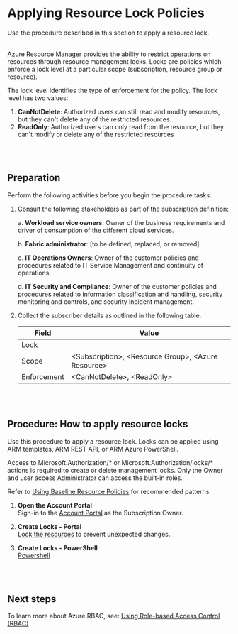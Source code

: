 # Applying Resource Lock Policies 
Use the procedure described in this section to apply a resource lock. 
<br />
<br />

Azure Resource Manager provides the ability to restrict operations on resources through resource management locks. Locks are policies which enforce a lock level at a particular scope (subscription, resource group or resource).  

The lock level identifies the type of enforcement for the policy. The lock level has two values: 

1. **CanNotDelete**: Authorized users can still read and modify resources, but they can't delete any of the restricted resources.  
2. **ReadOnly**: Authorized users can only read from the resource, but they can't modify or delete any of the restricted resources 
<br />
<br />

## Preparation 
Perform the following activities before you begin the procedure tasks:  

1. Consult the following stakeholders as part of the subscription definition:

   a. **Workload service owners**:  Owner of the business requirements and driver of consumption of the 
   different cloud services. 

   b. **Fabric administrator**:  [to be defined, replaced, or removed] 

   c. **IT Operations Owners**:  Owner of the customer policies and procedures related to IT Service 
   Management and continuity of operations. 

   d. **IT Security and Compliance**:  Owner of the customer policies and procedures related to information 
   classification and handling, security monitoring and controls, and security incident management. 


2. Collect the subscriber details as outlined in the following table:


   | __Field__ | __Value__ |
   |------------------------------|----------------------------|
   | Lock  |   | 
   | Scope    | \<Subscription\>, \<Resource Group\>, \<Azure Resource\>| 
   | Enforcement  | \<CanNotDelete\>, \<ReadOnly\>  | 
<br />
<br />

## Procedure:  How to apply resource locks 
Use this procedure to apply a resource lock. Locks can be applied using ARM templates, ARM REST API, or ARM Azure PowerShell.  

Access to Microsoft.Authorization/* or Microsoft.Authorization/locks/* actions is required to create or delete management locks. Only the Owner and user access Administrator can access the built-in roles. 

Refer to [Using Baseline Resource Policies](https://github.com/alvarovitta/Enrollment-and-Subscription/blob/master/5.1.1-Top-10-Azure-Baseline-Security-Policies.md) for recommended patterns. 


1. **Open the Account Portal**   
  Sign-in to the [Account Portal](https://account.azure.com) as the Subscription Owner.  

2. **Create Locks - Portal**  
  [Lock the resources](https://docs.microsoft.com/en-us/azure/azure-resource-manager/resource-group-lock-resources) to prevent unexpected changes. 

3. **Create Locks - PowerShell**  
  [Powershell](https://docs.microsoft.com/en-us/powershell/module/azurerm.resources/new-azurermresourcelock?view=azurermps-6.1.0&viewFallbackFrom=azurermps-5.1.1#examples) 
<br />
<br />

## Next steps 
To learn more about Azure RBAC, see: [Using Role-based Access Control (RBAC)](6.0-Using-Role-based-Access-Control.md) 

